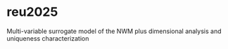 # reu2025
Multi-variable surrogate model of the NWM plus dimensional analysis and uniqueness characterization
